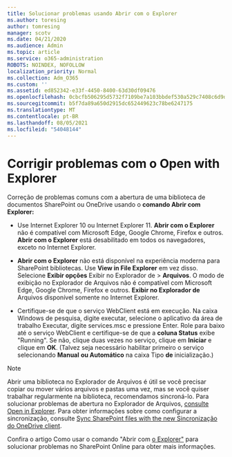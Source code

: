 ```yaml
---
title: Solucionar problemas usando Abrir com o Explorer
ms.author: toresing
author: tomresing
manager: scotv
ms.date: 04/21/2020
ms.audience: Admin
ms.topic: article
ms.service: o365-administration
ROBOTS: NOINDEX, NOFOLLOW
localization_priority: Normal
ms.collection: Adm_O365
ms.custom: ''
ms.assetid: ed852342-e33f-4450-8400-63d30df09476
ms.openlocfilehash: 0cbcfb506295d5732f7109be7a103bbdef530a529c7408c6d9d45a7b38a89915
ms.sourcegitcommit: b5f7da89a650d2915dc652449623c78be6247175
ms.translationtype: MT
ms.contentlocale: pt-BR
ms.lasthandoff: 08/05/2021
ms.locfileid: "54048144"
---
```

# <a name="fix-problems-with-open-with-explorer"></a>Corrigir problemas com o Open with Explorer

Correção de problemas comuns com a abertura de uma biblioteca de documentos SharePoint ou OneDrive usando o **comando Abrir com Explorer:** 
  
- Use Internet Explorer 10 ou Internet Explorer 11. **Abrir com o Explorer** não é compatível com Microsoft Edge, Google Chrome, Firefox e outros. **Abrir com o Explorer** está desabilitado em todos os navegadores, exceto no Internet Explorer. 
    
- **Abrir com o Explorer** não está disponível na experiência moderna para SharePoint bibliotecas. Use **View in File Explorer** em vez disso. Selecione **Exibir opções** Exibir no Explorador de \> **Arquivos**. O modo de exibição no Explorador de Arquivos não é compatível com Microsoft Edge, Google Chrome, Firefox e outros. **Exibir no Explorador de** Arquivos disponível somente no Internet Explorer. 
    
- Certifique-se de que o serviço WebClient está em execução. Na caixa Windows de pesquisa, digite executar, selecione o aplicativo da área de trabalho Executar, digite services.msc e pressione Enter. Role para baixo até o serviço WebClient e certifique-se de que a **coluna Status** exibe "Running". Se não, clique duas vezes no serviço, clique em **Iniciar** e clique em **OK**. (Talvez seja necessário habilitar primeiro o serviço selecionando **Manual** **ou Automático** na caixa Tipo **de** inicialização.) 
    
> [!NOTE]
> Abrir uma biblioteca no Explorador de Arquivos é útil se você precisar copiar ou mover vários arquivos e pastas uma vez, mas se você quiser trabalhar regularmente na biblioteca, recomendamos sincroná-lo. Para solucionar problemas de abertura no Explorador de Arquivos, [consulte Open in Explorer](https://go.microsoft.com/fwlink/?linkid=871665). Para obter informações sobre como configurar a sincronização, consulte [Sync SharePoint files with the new Sincronização do OneDrive client](https://go.microsoft.com/fwlink/?linkid=871666).
  
Confira o artigo Como usar o comando "Abrir com [o Explorer"](https://docs.microsoft.com/sharepoint/support/lists-and-libraries/troubleshoot-issues-using-open-with-explorer) para solucionar problemas no SharePoint Online para obter mais informações. 
  

